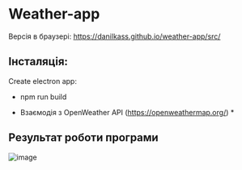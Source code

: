 # Weather-app
Версія в браузері: https://danilkass.github.io/weather-app/src/

## Інсталяція:

Create electron app:
- npm run build 

* Взаємодія з OpenWeather API (https://openweathermap.org/) *


## Результат роботи програми
![image](https://github.com/danilkass/weather-app/assets/111860815/ec3068ca-a6fd-434c-9689-83397b9fc9d5)

